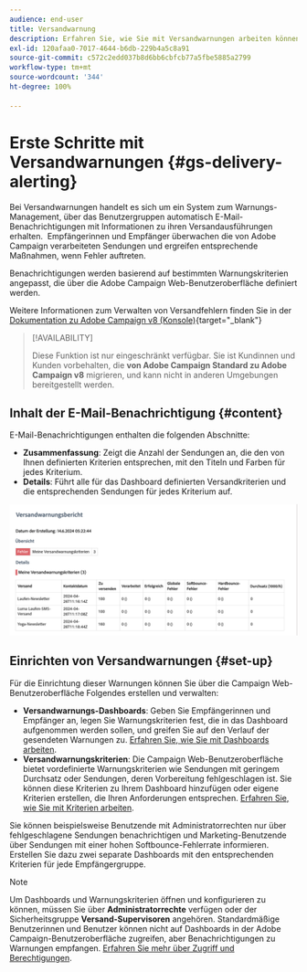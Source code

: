 ```yaml
---
audience: end-user
title: Versandwarnung
description: Erfahren Sie, wie Sie mit Versandwarnungen arbeiten können.
exl-id: 120afaa0-7017-4644-b6db-229b4a5c8a91
source-git-commit: c572c2edd037b8d6bb6cbfcb77a5fbe5885a2799
workflow-type: tm+mt
source-wordcount: '344'
ht-degree: 100%

---
```


# Erste Schritte mit Versandwarnungen {#gs-delivery-alerting}

Bei Versandwarnungen handelt es sich um ein System zum Warnungs-Management, über das Benutzergruppen automatisch E-Mail-Benachrichtigungen mit Informationen zu ihren Versandausführungen erhalten.  Empfängerinnen und Empfänger überwachen die von Adobe Campaign verarbeiteten Sendungen und ergreifen entsprechende Maßnahmen, wenn Fehler auftreten.

Benachrichtigungen werden basierend auf bestimmten Warnungskriterien angepasst, die über die Adobe Campaign Web-Benutzeroberfläche definiert werden.

Weitere Informationen zum Verwalten von Versandfehlern finden Sie in der [Dokumentation zu Adobe Campaign v8 (Konsole)](https://experienceleague.adobe.com/de/docs/campaign/campaign-v8/send/failures/delivery-failures#send){target="_blank"}

>[!AVAILABILITY]
>
>Diese Funktion ist nur eingeschränkt verfügbar. Sie ist Kundinnen und Kunden vorbehalten, die **von Adobe Campaign Standard zu Adobe Campaign v8** migrieren, und kann nicht in anderen Umgebungen bereitgestellt werden.

## Inhalt der E-Mail-Benachrichtigung {#content}

E-Mail-Benachrichtigungen enthalten die folgenden Abschnitte:

* **Zusammenfassung**: Zeigt die Anzahl der Sendungen an, die den von Ihnen definierten Kriterien entsprechen, mit den Titeln und Farben für jedes Kriterium.
* **Details**: Führt alle für das Dashboard definierten Versandkriterien und die entsprechenden Sendungen für jedes Kriterium auf.

![Beschreibung: Dieser Screenshot zeigt das Layout der E-Mail-Benachrichtigung, einschließlich der Abschnitte „Zusammenfassung“ und „Details“.](assets/alerting-email.png)

## Einrichten von Versandwarnungen {#set-up}

Für die Einrichtung dieser Warnungen können Sie über die Campaign Web-Benutzeroberfläche Folgendes erstellen und verwalten:

* **Versandwarnungs-Dashboards**: Geben Sie Empfängerinnen und Empfänger an, legen Sie Warnungskriterien fest, die in das Dashboard aufgenommen werden sollen, und greifen Sie auf den Verlauf der gesendeten Warnungen zu. [Erfahren Sie, wie Sie mit Dashboards arbeiten](../msg/delivery-alerting-dashboards.md).
* **Versandwarnungskriterien**: Die Campaign Web-Benutzeroberfläche bietet vordefinierte Warnungskriterien wie Sendungen mit geringem Durchsatz oder Sendungen, deren Vorbereitung fehlgeschlagen ist. Sie können diese Kriterien zu Ihrem Dashboard hinzufügen oder eigene Kriterien erstellen, die Ihren Anforderungen entsprechen. [Erfahren Sie, wie Sie mit Kriterien arbeiten](../msg/delivery-alerting-criteria.md).

Sie können beispielsweise Benutzende mit Administratorrechten nur über fehlgeschlagene Sendungen benachrichtigen und Marketing-Benutzende über Sendungen mit einer hohen Softbounce-Fehlerrate informieren. Erstellen Sie dazu zwei separate Dashboards mit den entsprechenden Kriterien für jede Empfängergruppe.

>[!NOTE]
>
>Um Dashboards und Warnungskriterien öffnen und konfigurieren zu können, müssen Sie über **Administratorrechte** verfügen oder der Sicherheitsgruppe **Versand-Supervisoren** angehören. Standardmäßige Benutzerinnen und Benutzer können nicht auf Dashboards in der Adobe Campaign-Benutzeroberfläche zugreifen, aber Benachrichtigungen zu Warnungen empfangen. [Erfahren Sie mehr über Zugriff und Berechtigungen](../get-started/permissions.md).